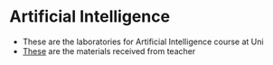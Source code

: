 # Artificial Intelligence

- These are the laboratories for Artificial Intelligence course at Uni
- [These](./Materials) are the materials received from teacher
